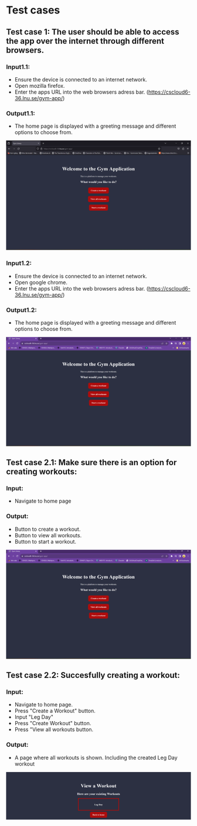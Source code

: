 # Test cases

## Test case 1: The user should be able to access the app over the internet through different browsers.

### Input1.1:

- Ensure the device is connected to an internet network.
- Open mozilla firefox. 
- Enter the apps URL into the web browsers adress bar. (https://cscloud6-36.lnu.se/gym-app/)

### Output1.1:

- The home page is displayed with a greeting message and different options to choose from.

![testcase11.1MozillaFireFox](./images/testcase1mozillafirefox.png)

### Input1.2:

- Ensure the device is connected to an internet network.
- Open google chrome.
- Enter the apps URL into the web browsers adress bar. (https://cscloud6-36.lnu.se/gym-app/)

### Output1.2:

- The home page is displayed with a greeting message and different options to choose from.

![testcase1.2GoogleChrome](./images/testcase1googlechrome.png)

## Test case 2.1: Make sure there is an option for creating workouts:

### Input:

- Navigate to home page

### Output: 

- Button to create a workout.
- Button to view all workouts.
- Button to start a workout.

![testcase2.1](./images/testcase1googlechrome.png)

## Test case 2.2: Succesfully creating a workout:

### Input: 

- Navigate to home page.
- Press "Create a Workout" button. 
- Input "Leg Day"
- Press "Create Workout" button.
- Press "View all workouts button.

### Output:

- A page where all workouts is shown. Including the created Leg Day workout

![testcase2.2](./images/testcase2.2.png)


